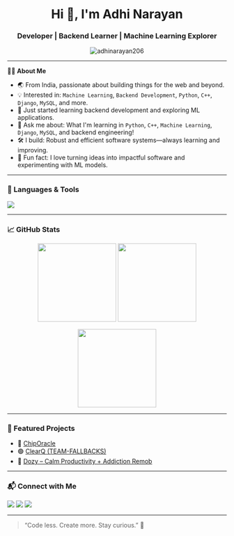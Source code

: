 <h1 align="center">Hi 👋, I'm Adhi Narayan</h1>
<h3 align="center">Developer | Backend Learner | Machine Learning Explorer</h3>

<p align="center">
  <img src="https://komarev.com/ghpvc/?username=adhinarayan206&label=Profile%20views&color=0e75b6&style=flat" alt="adhinarayan206" />
</p>

---

🧑‍💻 **About Me**

- 🌏 From India, passionate about building things for the web and beyond.
- 💡 Interested in: `Machine Learning`, `Backend Development`, `Python`, `C++`, `Django`, `MySQL`, and more.
- 🌱 Just started learning backend development and exploring ML applications.
- 💬 Ask me about: What I'm learning in `Python`, `C++`, `Machine Learning`, `Django`, `MySQL`, and backend engineering!
- 🛠️ I build: Robust and efficient software systems—always learning and improving.
- 🧠 Fun fact: I love turning ideas into impactful software and experimenting with ML models.

---

### 🧰 Languages & Tools

<p align="left">
  <img src="https://skillicons.dev/icons?i=python,cpp,mysql,django,git,github,vscode,flask,fastapi" />
</p>

---

### 📈 GitHub Stats

<p align="center">
  <img src="https://github-readme-stats.vercel.app/api?username=AdhiNarayan206&show_icons=true&theme=tokyonight&count_private=true" height="180"/>
  <img src="https://github-readme-streak-stats.herokuapp.com/?user=AdhiNarayan206&theme=tokyonight" height="180"/>
</p>

<p align="center">
  <img src="https://github-readme-stats.vercel.app/api/top-langs/?username=AdhiNarayan206&layout=compact&theme=tokyonight" height="180"/>
</p>

---

### 🌟 Featured Projects

- 🔮 [ChipOracle](https://github.com/AdhiNarayan206/chipOracle)
- 🟢 [ClearQ (TEAM-FALLBACKS)](https://github.com/AdhiNarayan206/TEAM-FALLBACKS)
- 🌿 [Dozy – Calm Productivity + Addiction Remob](https://github.com/AdhiNarayan206/VIBE-CODE)

---

### 📬 Connect with Me

<p align="left">
  <a href="https://www.linkedin.com/in/adhinarayan2006/" target="blank"><img src="https://img.shields.io/badge/LinkedIn-blue?style=flat&logo=linkedin" /></a>
  <a href="https://twitter.com/yourhandle" target="blank"><img src="https://img.shields.io/badge/Twitter-black?style=flat&logo=twitter" /></a>
  <a href="mailto:adhinarayan206@gmail.com"><img src="https://img.shields.io/badge/Gmail-D14836?style=flat&logo=gmail&logoColor=white" /></a>
</p>

---

> “Code less. Create more. Stay curious.” 🌱

